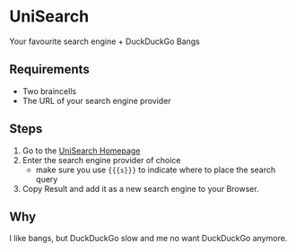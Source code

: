 # UniSearch
Your favourite search engine + DuckDuckGo Bangs

## Requirements
- Two braincells
- The URL of your search engine provider

## Steps
1. Go to the [UniSearch Homepage](https://lopolin-lp.github.io/UniSearch/)
2. Enter the search engine provider of choice
   - make sure you use `{{{s}}}` to indicate where to place the search query
3. Copy Result and add it as a new search engine to your Browser.

## Why
I like bangs, but DuckDuckGo slow and me no want DuckDuckGo anymore.